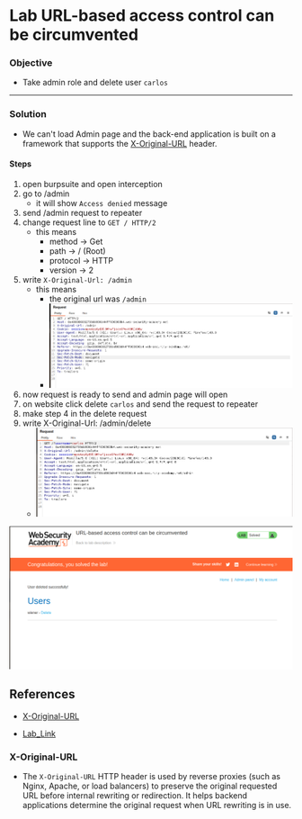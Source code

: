 # Lab URL-based access control can be circumvented

### Objective 
* Take admin role and delete user `carlos`
---
### Solution 
* We can't load Admin page and the back-end application is built on a framework that supports the [X-Original-URL](#x-original-url) header. 
#### Steps
1. open burpsuite and open interception 
1. go to /admin 
    * it will show `Access denied` message
1. send /admin request to repeater 
1. change request line to `GET / HTTP/2`
    * this means 
        * method -> Get
        * path -> / (Root)
        * protocol -> HTTP
        * version -> 2
1. write `X-Original-Url: /admin`
    * this means 
        * the original url was `/admin` 
        * ![pic](Pics/Admin_Request.png)
1. now request is ready to send and admin page will open 
1. on website click delete `carlos` and send the request to repeater 
1. make step 4 in the delete request
1. write X-Original-Url: /admin/delete 
    * ![pic](Pics/delete_carlos_request.png)

![pic](Pics/Lab_solved.png)

## References
* [X-Original-URL](https://medium.com/@cirilptomass/x-original-url-a-loophole-that-could-expose-your-web-app-71b050d6d07d)

* [Lab_Link](https://portswigger.net/web-security/access-control/lab-url-based-access-control-can-be-circumvented)
### X-Original-URL
* The `X-Original-URL` HTTP header is used by reverse proxies (such as Nginx, Apache, or load balancers) to preserve the original requested URL before internal rewriting or redirection. It helps backend applications determine the original request when URL rewriting is in use.